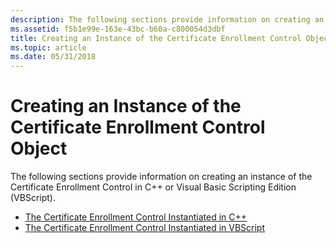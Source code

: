 ```yaml
---
description: The following sections provide information on creating an instance of the Certificate Enrollment Control in C++ or Visual Basic Scripting Edition (VBScript).
ms.assetid: f5b1e99e-163e-43bc-b60a-c800054d3dbf
title: Creating an Instance of the Certificate Enrollment Control Object
ms.topic: article
ms.date: 05/31/2018
---
```


# Creating an Instance of the Certificate Enrollment Control Object

The following sections provide information on creating an instance of the Certificate Enrollment Control in C++ or Visual Basic Scripting Edition (VBScript).

-   [The Certificate Enrollment Control Instantiated in C++](the-certificate-enrollment-control-instantiated-in-c-.md)
-   [The Certificate Enrollment Control Instantiated in VBScript](the-certificate-enrollment-control-instantiated-in-vbscript.md)

 

 



